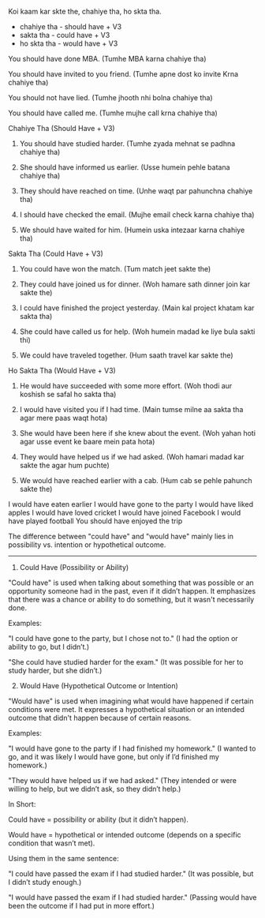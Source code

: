 Koi kaam kar skte the, chahiye tha, ho skta tha.

- chahiye tha - should have + V3
- sakta tha - could have + V3
- ho skta tha - would have + V3

You should have done MBA.
(Tumhe MBA karna chahiye tha)

You should have invited to you friend.
(Tumhe apne dost ko invite Krna chahiye tha)

You should not have lied.
(Tumhe jhooth nhi bolna chahiye tha)

You should have called me.
(Tumhe mujhe call krna chahiye tha)


Chahiye Tha (Should Have + V3)

1. You should have studied harder.
(Tumhe zyada mehnat se padhna chahiye tha)

2. She should have informed us earlier.
(Usse humein pehle batana chahiye tha)

3. They should have reached on time.
(Unhe waqt par pahunchna chahiye tha)

4. I should have checked the email.
(Mujhe email check karna chahiye tha)

5. We should have waited for him.
(Humein uska intezaar karna chahiye tha)

Sakta Tha (Could Have + V3)

1. You could have won the match.
(Tum match jeet sakte the)

2. They could have joined us for dinner.
(Woh hamare sath dinner join kar sakte the)

3. I could have finished the project yesterday.
(Main kal project khatam kar sakta tha)

4. She could have called us for help.
(Woh humein madad ke liye bula sakti thi)

5. We could have traveled together.
(Hum saath travel kar sakte the)

Ho Sakta Tha (Would Have + V3)

1. He would have succeeded with some more effort.
(Woh thodi aur koshish se safal ho sakta tha)

2. I would have visited you if I had time.
(Main tumse milne aa sakta tha agar mere paas waqt hota)

3. She would have been here if she knew about the event.
(Woh yahan hoti agar usse event ke baare mein pata hota)

4. They would have helped us if we had asked.
(Woh hamari madad kar sakte the agar hum puchte)

5. We would have reached earlier with a cab.
(Hum cab se pehle pahunch sakte the)


I would have eaten earlier 
I would have gone to the party 
I would have liked apples 
I would have loved cricket 
I would have joined Facebook 
I would have played football 
You should have enjoyed the trip


The difference between "could have" and "would have" mainly lies in possibility vs. intention or hypothetical outcome.


---

1. Could Have (Possibility or Ability)

"Could have" is used when talking about something that was possible or an opportunity someone had in the past, even if it didn’t happen. It emphasizes that there was a chance or ability to do something, but it wasn't necessarily done.


Examples:

"I could have gone to the party, but I chose not to." (I had the option or ability to go, but I didn’t.)

"She could have studied harder for the exam." (It was possible for her to study harder, but she didn’t.)


2. Would Have (Hypothetical Outcome or Intention)

"Would have" is used when imagining what would have happened if certain conditions were met. It expresses a hypothetical situation or an intended outcome that didn't happen because of certain reasons.

Examples:

"I would have gone to the party if I had finished my homework." (I wanted to go, and it was likely I would have gone, but only if I’d finished my homework.)

"They would have helped us if we had asked." (They intended or were willing to help, but we didn’t ask, so they didn’t help.)

In Short:

Could have = possibility or ability (but it didn’t happen).

Would have = hypothetical or intended outcome (depends on a specific condition that wasn’t met).



Using them in the same sentence:

"I could have passed the exam if I had studied harder."
(It was possible, but I didn’t study enough.)

"I would have passed the exam if I had studied harder."
(Passing would have been the outcome if I had put in more effort.)